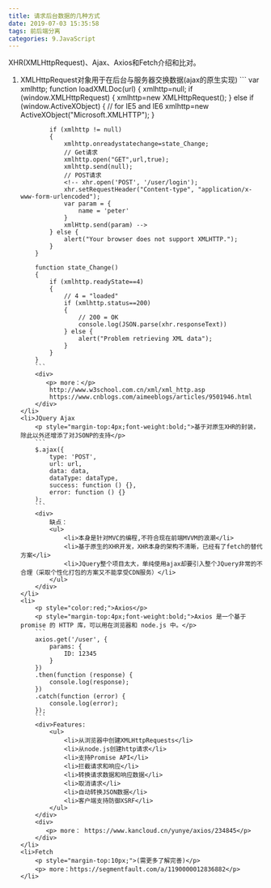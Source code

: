 ```yaml
---
title: 请求后台数据的几种方式
date: 2019-07-03 15:35:58
tags: 前后端分离
categories: 9.JavaScript
---
```

<p>XHR(XMLHttpRequest)、Ajax、Axios和Fetch介绍和比对。</p>

<!-- more -->

<ol>
    <li>XMLHttpRequest对象用于在后台与服务器交换数据(ajax的原生实现)
        ```
        var xmlhttp;
        function loadXMLDoc(url)
        {
            xmlhttp=null;
            if (window.XMLHttpRequest)
            {   
                xmlhttp=new XMLHttpRequest();
            } else if (window.ActiveXObject) {
                // for IE5 and IE6
                xmlhttp=new ActiveXObject("Microsoft.XMLHTTP");
            }

            if (xmlhttp != null)
            {
                xmlhttp.onreadystatechange=state_Change;
                // Get请求
                xmlhttp.open("GET",url,true);
                xmlhttp.send(null);
                // POST请求
                <!-- xhr.open('POST', '/user/login');
                xhr.setRequestHeader("Content-type", "application/x-www-form-urlencoded");
                var param = {
                    name = 'peter'
                }
                xmlHttp.send(param) -->
            } else {
                alert("Your browser does not support XMLHTTP.");
            }
        }

        function state_Change()
        {
            if (xmlhttp.readyState==4)
            {
                // 4 = "loaded"
                if (xmlhttp.status==200)
                {
                    // 200 = OK
                    console.log(JSON.parse(xhr.responseText))
                } else {
                    alert("Problem retrieving XML data");
                }
            }
        }
        ```
        <div>
           <p> more：</p>
            http://www.w3school.com.cn/xml/xml_http.asp
            https://www.cnblogs.com/aimeeblogs/articles/9501946.html
        </div>
    </li>
    <li>JQuery Ajax
        <p style="margin-top:4px;font-weight:bold;">基于对原生XHR的封装，除此以外还增添了对JSONP的支持</p>
        ```
        $.ajax({
            type: 'POST',
            url: url,
            data: data,
            dataType: dataType,
            success: function () {},
            error: function () {}
        );
        ```
        <div>
            缺点：
            <ul>
                <li>本身是针对MVC的编程,不符合现在前端MVVM的浪潮</li>
                <li>基于原生的XHR开发，XHR本身的架构不清晰，已经有了fetch的替代方案</li>
                <li>JQuery整个项目太大，单纯使用ajax却要引入整个JQuery非常的不合理（采取个性化打包的方案又不能享受CDN服务）</li>
            </ul>
        </div>
    </li>
    <li>
        <p style="color:red;">Axios</p>
        <p style="margin-top:4px;font-weight:bold;">Axios 是一个基于 promise 的 HTTP 库，可以用在浏览器和 node.js 中。</p>
        ```
        axios.get('/user', {
            params: {
                ID: 12345
            }
        })
        .then(function (response) {
            console.log(response);
        })
        .catch(function (error) {
            console.log(error);
        });
        ```
        <div>Features:
            <ul>
                <li>从浏览器中创建XMLHttpRequests</li>
                <li>从node.js创建http请求</li>
                <li>支持Promise API</li>
                <li>拦截请求和响应</li>
                <li>转换请求数据和响应数据</li>
                <li>取消请求</li>
                <li>自动转换JSON数据</li>
                <li>客户端支持防御XSRF</li>
            </ul>
        </div>
        <div>
           <p> more： https://www.kancloud.cn/yunye/axios/234845</p>
        </div>
    </li>
    <li>Fetch
        <p style="margin-top:10px;">(需更多了解完善)</p>
        <p> more：https://segmentfault.com/a/1190000012836882</p>
    </li>
</ol>